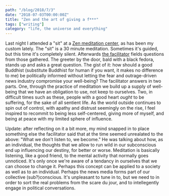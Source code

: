 ```yaml
---
path: "/blog/2018/7/3"
date: "2018-07-03T00:00:00Z"
title: "Zen and the art of giving a f***"
tags: ["writing"]
category: "life, the universe and everything"
---
```


Last night I attended a "sit" at a [Zen meditation center](https://www.againstthestream.org/), as has been my custom lately. The "sit" is a 30 minute meditation. Sometimes it's guided, but this time it's completely silent. Afterwards [the facilitator](https://www.againstthestream.org/teacher/matthew-brensilver/) fields questions from those gathered. The greeter by the door, bald with a black fedora, stands up and asks a great question. The gist of it: how should a good Buddhist (substitute Buddhist for human if you want, it makes no difference to me) be politically informed without letting the fear and outrage-driven news industry compromise your well-being? The facilitator answers in two parts. One, through the practice of meditation we build up a supply of well-being that we have an obligation to use, not keep to ourselves. Two, in difficult times such as these, people with a good heart _ought_ to be suffering, for the sake of all sentient life. As the world outside continues to spin out of control, with apathy and distrust seemingly on the rise, I feel inspired to recommit to being less self-centered, giving more of myself, and being at peace with my limited sphere of influence.

Update: after reflecting on it a bit more, my mind snapped in to place something else the facilitator said that at the time seemed unrealated to the above: "What we don't listen to, we become." He was talking about how, as an individual, the thoughts that we allow to run wild in our subconscious end up influencing our destiny, for better or worse. Meditation is basically listening, like a good friend, to the mental activity that normally goes unnoticed. It's only once we're aware of a tendancy in ourselves that we can choose to change it. Perhaps this concept can be applied to a society as well as to an individual. Perhaps the news media forms part of our collective (sub?)conscious. It's unpleasant to tune in to, but we need to in order to sort the real problems from the scare du jour, and to intellegently engage in political conversations.
